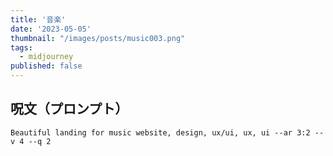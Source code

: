 ```yaml
---
title: '音楽'
date: '2023-05-05'
thumbnail: "/images/posts/music003.png"
tags:
  - midjourney
published: false
---
```


## 呪文（プロンプト）
```
Beautiful landing for music website, design, ux/ui, ux, ui --ar 3:2 --v 4 --q 2
```